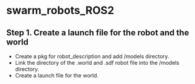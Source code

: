 # swarm_robots_ROS2

## Step 1. Create a launch file for the robot and the world
* Create a pkg for robot_description and add /models directory.
* Link the directory of the .world and .sdf robot file into the /models directory.
* Create a launch file for the world.

